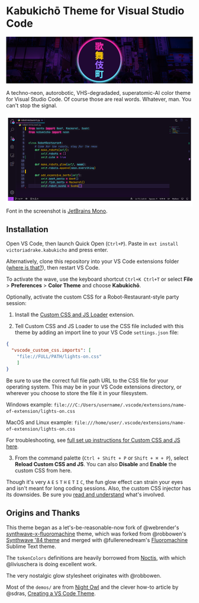 # Kabukichō Theme for Visual Studio Code

![theme banner](https://github.com/victoriadrake/kabukicho-vscode/raw/HEAD/banner.png)

A techno-neon, autorobotic, VHS-degradaded, superatomic-AI color theme for Visual Studio Code. Of course those are real words. Whatever, man. You can't stop the signal.

![Theme screenshot](https://github.com/victoriadrake/kabukicho-vscode/raw/HEAD/screenshot.png)  
Font in the screenshot is [JetBrains Mono](https://www.jetbrains.com/lp/mono/).

## Installation

Open VS Code, then launch Quick Open (`Ctrl+P`). Paste in `ext install victoriadrake.kabukicho` and press enter.

Alternatively, clone this repository into your VS Code extensions folder ([where is that?](https://code.visualstudio.com/docs/editor/extension-gallery#_where-are-extensions-installed)), then restart VS Code. 

To activate the wave, use the keyboard shortcut `Ctrl+K Ctrl+T` or select **File** > **Preferences** > **Color Theme** and choose **Kabukichō**.

Optionally, activate the custom CSS for a Robot-Restaurant-style party session:

1. Install the [Custom CSS and JS Loader](https://marketplace.visualstudio.com/items?itemName=be5invis.vscode-custom-css) extension.

2. Tell Custom CSS and JS Loader to use the CSS file included with this theme by adding an import line to your VS Code `settings.json` file:

```json
{
  "vscode_custom_css.imports": [
    "file://FULL/PATH/lights-on.css"
    ]
}
```

Be sure to use the correct full file path URL to the CSS file for your operating system. This may be in your VS Code extensions directory, or wherever you choose to store the file it in your filesystem.

Windows example: `file:///C:/Users/username/.vscode/extensions/name-of-extension/lights-on.css`

MacOS and Linux example: `file:///home/user/.vscode/extensions/name-of-extension/lights-on.css`

For troubleshooting, see [full set up instructions for Custom CSS and JS here](https://github.com/be5invis/vscode-custom-css#getting-started).

3. From the command palette (`Ctrl + Shift + P` or `Shift + ⌘ + P`), select **Reload Custom CSS and JS**. You can also **Disable** and **Enable** the custom CSS from here.

Though it's very `A` `E` `S` `T` `H` `E` `T` `I` `C`, the fun glow effect can strain your eyes and isn't meant for long coding sessions. Also, the custom CSS injector has its downsides. Be sure you [read and understand](https://github.com/be5invis/vscode-custom-css/blob/master/README.md) what's involved.

## Origins and Thanks

This theme began as a let's-be-reasonable-now fork of @webrender's [synthwave-x-fluoromachine](https://github.com/webrender/synthwave-x-fluoromachine) theme, which was forked from @robbowen's [Synthwave '84 theme](https://marketplace.visualstudio.com/items?itemName=RobbOwen.synthwave-vscode) and merged with @fullerenedream's [Fluoromachine](https://colorsublime.github.io/themes/FluoroMachine/) Sublime Text theme.

The `tokenColors` definitions are heavily borrowed from [Noctis](https://github.com/liviuschera/noctis), with which @liviuschera is doing excellent work.

The very nostalgic glow stylesheet originates with @robbowen.

Most of the `demos/` are from [Night Owl](https://github.com/sdras/night-owl-vscode-theme) and the clever how-to article by @sdras, [Creating a VS Code Theme](https://css-tricks.com/creating-a-vs-code-theme/).
